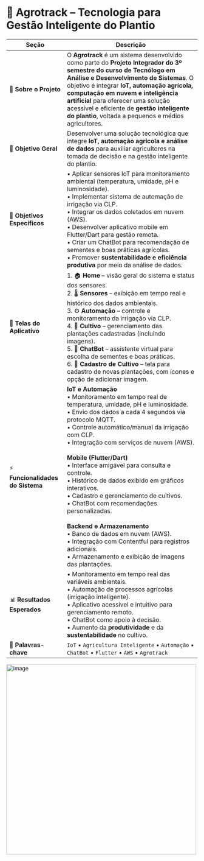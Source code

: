 # 🌱 Agrotrack – Tecnologia para Gestão Inteligente do Plantio  

| Seção | Descrição |
|-------|-----------|
| 📖 **Sobre o Projeto** | O **Agrotrack** é um sistema desenvolvido como parte do **Projeto Integrador do 3º semestre do curso de Tecnólogo em Análise e Desenvolvimento de Sistemas**. O objetivo é integrar **IoT, automação agrícola, computação em nuvem e inteligência artificial** para oferecer uma solução acessível e eficiente de **gestão inteligente do plantio**, voltada a pequenos e médios agricultores. |
| 🎯 **Objetivo Geral** | Desenvolver uma solução tecnológica que integre **IoT, automação agrícola e análise de dados** para auxiliar agricultores na tomada de decisão e na gestão inteligente do plantio. |
| 🎯 **Objetivos Específicos** | • Aplicar sensores IoT para monitoramento ambiental (temperatura, umidade, pH e luminosidade). <br> • Implementar sistema de automação de irrigação via CLP. <br> • Integrar os dados coletados em nuvem (AWS). <br> • Desenvolver aplicativo mobile em Flutter/Dart para gestão remota. <br> • Criar um ChatBot para recomendação de sementes e boas práticas agrícolas. <br> • Promover **sustentabilidade e eficiência produtiva** por meio da análise de dados. |
| 📱 **Telas do Aplicativo** | 1. 🏠 **Home** – visão geral do sistema e status dos sensores. <br> 2. 🌡️ **Sensores** – exibição em tempo real e histórico dos dados ambientais. <br> 3. ⚙️ **Automação** – controle e monitoramento da irrigação via CLP. <br> 4. 🌾 **Cultivo** – gerenciamento das plantações cadastradas (incluindo imagens). <br> 5. 🤖 **ChatBot** – assistente virtual para escolha de sementes e boas práticas. <br> 6. 📝 **Cadastro de Cultivo** – tela para cadastro de novas plantações, com ícones e opção de adicionar imagem. |
| ⚡ **Funcionalidades do Sistema** | **IoT e Automação** <br> • Monitoramento em tempo real de temperatura, umidade, pH e luminosidade. <br> • Envio dos dados a cada 4 segundos via protocolo MQTT. <br> • Controle automático/manual da irrigação com CLP. <br> • Integração com serviços de nuvem (AWS). <br><br> **Mobile (Flutter/Dart)** <br> • Interface amigável para consulta e controle. <br> • Histórico de dados exibido em gráficos interativos. <br> • Cadastro e gerenciamento de cultivos. <br> • ChatBot com recomendações personalizadas. <br><br> **Backend e Armazenamento** <br> • Banco de dados em nuvem (AWS). <br> • Integração com Contentful para registros adicionais. <br> • Armazenamento e exibição de imagens das plantações. |
| 📊 **Resultados Esperados** | • Monitoramento em tempo real das variáveis ambientais. <br> • Automação de processos agrícolas (irrigação inteligente). <br> • Aplicativo acessível e intuitivo para gerenciamento remoto. <br> • ChatBot como apoio à decisão. <br> • Aumento da **produtividade** e da **sustentabilidade** no cultivo. |
| 🔑 **Palavras-chave** | `IoT` • `Agricultura Inteligente` • `Automação` • `ChatBot` • `Flutter` • `AWS` • `Agrotrack` |

<img width="500" height="500" alt="image" src="https://github.com/user-attachments/assets/1bf5313e-6290-4df9-aa7b-7fda50bedf64" />
